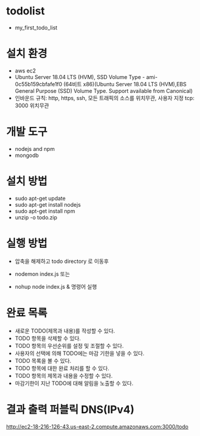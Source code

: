 # todolist
- my_first_todo_list

# 설치 환경
- aws ec2
- Ubuntu Server 18.04 LTS (HVM), SSD Volume Type - ami-0c55b159cbfafe1f0 (64비트 x86)(Ubuntu Server 18.04 LTS (HVM),EBS General Purpose (SSD) Volume Type. Support available from Canonical)
- 인바운드 규칙: http, https, ssh, 모든 트래픽의 소스를 위치무관, 사용자 지정 tcp: 3000 위치무관

# 개발 도구
- nodejs and npm
- mongodb

# 설치 방법
- sudo apt-get update
- sudo apt-get install nodejs
- sudo apt-get install npm
- unzip -o todo.zip

# 실행 방법
- 압축을 해제하고 todo directory 로 이동후

- nodemon index.js 
또는
- nohup node index.js &
명령어 실행

# 완료 목록
- 새로운 TODO(제목과 내용)를 작성할 수 있다. 
- TODO 항목을 삭제할 수 있다. 			           
- TODO 항목의 우선순위를 설정 및 조절할 수 있다.          
- 사용자의 선택에 의해 TODO에는 마감 기한을 넣을 수 있다.           
- TODO 목록을 볼 수 있다.				           
- TODO 항목에 대한 완료 처리를 할 수 있다.	           
- TODO 항목의 제목과 내용을 수정할 수 있다.	           
- 마감기한이 지난 TODO에 대해 알림을 노출할 수 있다.                

# 결과 출력 퍼블릭 DNS(IPv4)
<http://ec2-18-216-126-43.us-east-2.compute.amazonaws.com:3000/todo>
